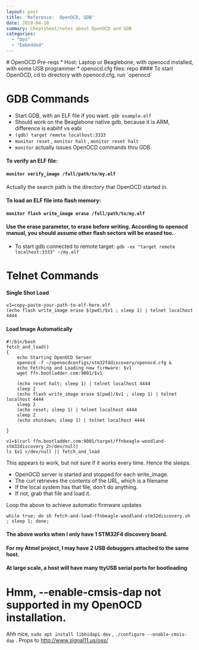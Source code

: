 ```yaml
---
layout: post
title: 'Reference:  OpenOCD, GDB'
date: 2018-04-18
summary: Cheatsheet/notes about OpenOCD and GDB
categories:
  - "Ops"
  - "Embedded"
---
```


<link rel="stylesheet" href="https://2ab9pu2w8o9xpg6w26xnz04d-wpengine.netdna-ssl.com/wp-content/cache/autoptimize/css/autoptimize_f0ba07fcfbfb99eca6dd6305271724f8.css"/>
# OpenOCD Pre-reqs
* Host:  Laptop or Beaglebone, with openocd installed, with some USB programmer
* openocd.cfg files: repo
#### To start OpenOCD, cd to directory with openocd.cfg, run `openocd`

# GDB Commands   
* Start GDB, with an ELF file if you want.  `gdb example.elf`
* Should work on the Beaglebone native gdb, because it is ARM, difference is eabihf vs eabi
* `(gdb) target remote localhost:3333`
* `monitor reset` , `monitor halt` , `monitor reset halt` 
* `monitor` actually issues OpenOCD commands thru GDB.
#### To verify an ELF file:  
#### `monitor verify_image /full/path/to/my.elf`  
Actually the search path is the directory that OpenOCD started in.
#### To load an ELF file into flash memory:  
#### `monitor flash write_image erase /full/path/to/my.elf`  
#### Use the erase parameter, to erase before writing.  According to openocd manual, you should assume other flash sectors will be erased too.
* To start gdb connected to remote target:  `gdb -ex "target remote localhost:3333" ~/my.elf`
  
# Telnet Commands
  
#### Single Shot Load
```
v1=copy-paste-your-path-to-elf-here.elf
(echo flash write_image erase $(pwd)/$v1 ; sleep 1) | telnet localhost 4444
```
#### Load Image Automatically
```
#!/bin/bash
fetch_and_load()
{
    echo Starting OpenOCD Server
    openocd -f ~/openocdconfigs/stm32f4discovery/openocd.cfg &
    echo Fetching and Loading new firmware: $v1
    wget ffn.bootladder.com:9001/$v1

    (echo reset halt; sleep 1) | telnet localhost 4444
    sleep 2
    (echo flash write_image erase $(pwd)/$v1 ; sleep 1) | telnet localhost 4444
    sleep 2
    (echo reset; sleep 1) | telnet localhost 4444
    sleep 2
    (echo shutdown; sleep 1) | telnet localhost 4444

}

v1=$(curl ffn.bootladder.com:9001/target/ffnbeagle-woodland-stm32discovery 2>/dev/null)
ls $v1 >/dev/null || fetch_and_load
```
This appears to work, but not sure if it works every time.  Hence the sleeps.  
* OpenOCD server is started and stopped for each write_image.  
* The curl retrieves the contents of the URL, which is a filename
* If the local system has that file, don't do anything.
* If not, grab that file and load it.
  
Loop the above to achieve automatic firmware updates
```
while true; do sh fetch-and-load-ffnbeagle-woodland-stm32discovery.sh ; sleep 1; done;
```
  
#### The above works when I only have 1 STM32F4 discovery board.
#### For my Atmel project, I may have 2 USB debuggers attached to the same host.
#### At large scale, a host will have many ttyUSB serial ports for bootloading
  
# Hmm, --enable-cmsis-dap not supported in my OpenOCD installation.
Ahh nice, `sudo apt install libhidapi-dev` , `./configure --enable-cmsis-dap` .  Props to http://www.signal11.us/oss/
